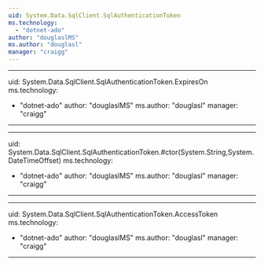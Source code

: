 ```yaml
---
uid: System.Data.SqlClient.SqlAuthenticationToken
ms.technology:
  - "dotnet-ado"
author: "douglaslMS"
ms.author: "douglasl"
manager: "craigg"
---
```


---
uid: System.Data.SqlClient.SqlAuthenticationToken.ExpiresOn
ms.technology:
  - "dotnet-ado"
author: "douglaslMS"
ms.author: "douglasl"
manager: "craigg"
---

---
uid: System.Data.SqlClient.SqlAuthenticationToken.#ctor(System.String,System.DateTimeOffset)
ms.technology:
  - "dotnet-ado"
author: "douglaslMS"
ms.author: "douglasl"
manager: "craigg"
---

---
uid: System.Data.SqlClient.SqlAuthenticationToken.AccessToken
ms.technology:
  - "dotnet-ado"
author: "douglaslMS"
ms.author: "douglasl"
manager: "craigg"
---
